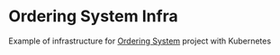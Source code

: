 # Ordering System Infra
Example of infrastructure for [Ordering System](https://github.com/aDudko/ordering-system) project with Kubernetes
